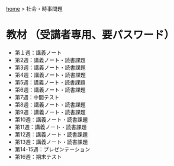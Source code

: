 [home](https://hirosasada.github.io/) > 社会・時事問題    
# 教材 （受講者専用、要パスワード）  
- 第１週：講義ノート  
- 第2週：講義ノート・読書課題  
- 第3週：講義ノート・読書課題  
- 第4週：講義ノート・読書課題  
- 第5週：講義ノート・読書課題  
- 第6週：講義ノート・読書課題  
- 第7週：中間テスト  
- 第8週：講義ノート・読書課題  
- 第9週：講義ノート・読書課題  
- 第10週：講義ノート・読書課題 
- 第11週：講義ノート・読書課題  
- 第12週：講義ノート・読書課題 
- 第13週：講義ノート・読書課題  
- 第14-15週：プレゼンテーション  
- 第16週：期末テスト  
